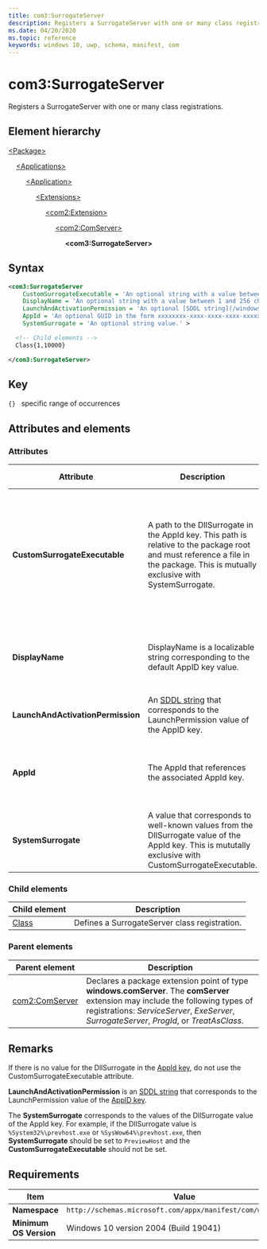 ```yaml
---
title: com3:SurrogateServer
description: Registers a SurrogateServer with one or many class registrations (com3:SurrogateServer).
ms.date: 04/20/2020
ms.topic: reference
keywords: windows 10, uwp, schema, manifest, com
---
```


# com3:SurrogateServer

Registers a SurrogateServer with one or many class registrations.

## Element hierarchy

[\<Package\>](element-package.md)

&nbsp;&nbsp;&nbsp;&nbsp;[\<Applications\>](element-applications.md)

&nbsp;&nbsp;&nbsp;&nbsp; &nbsp;&nbsp;&nbsp;&nbsp;[\<Application\>](element-application.md)

&nbsp;&nbsp;&nbsp;&nbsp; &nbsp;&nbsp;&nbsp;&nbsp; &nbsp;&nbsp;&nbsp;&nbsp;[\<Extensions\>](element-1-extensions.md)

&nbsp;&nbsp;&nbsp;&nbsp; &nbsp;&nbsp;&nbsp;&nbsp; &nbsp;&nbsp;&nbsp;&nbsp; &nbsp;&nbsp;&nbsp;&nbsp;[\<com2:Extension\>](element-com2-extension.md)

&nbsp;&nbsp;&nbsp;&nbsp; &nbsp;&nbsp;&nbsp;&nbsp; &nbsp;&nbsp;&nbsp;&nbsp; &nbsp;&nbsp;&nbsp;&nbsp; &nbsp;&nbsp;&nbsp;&nbsp;[\<com2:ComServer\>](element-com2-comserver.md)

&nbsp;&nbsp;&nbsp;&nbsp; &nbsp;&nbsp;&nbsp;&nbsp; &nbsp;&nbsp;&nbsp;&nbsp; &nbsp;&nbsp;&nbsp;&nbsp; &nbsp;&nbsp;&nbsp;&nbsp; &nbsp;&nbsp;&nbsp;&nbsp;**\<com3:SurrogateServer\>**

## Syntax

```xml
<com3:SurrogateServer  
    CustomSurrogateExecutable = 'An optional string with a value between 1 and 256 characters in length that must end with ".exe" and cannot contain these characters: <, >, :, ", |, ?, or *.'
    DisplayName = 'An optional string with a value between 1 and 256 characters in length. This string is localizable.'
    LaunchAndActivationPermission = 'An optional [SDDL string](/windows/win32/secauthz/security-descriptor-string-format) value.'
    AppId = 'An optional GUID in the form xxxxxxxx-xxxx-xxxx-xxxx-xxxxxxxxxxxx.'
    SystemSurrogate = 'An optional string value.' >

  <!-- Child elements -->
  Class{1,10000}

</com3:SurrogateServer>
```

## Key

`{}`   specific range of occurrences

## Attributes and elements

### Attributes

| Attribute | Description | Data type | Required | Default value |
|-|-|-|-|-|
| **CustomSurrogateExecutable** | A path to the DllSurrogate in the AppId key. This path is relative to the package root and must reference a file in the package. This is mutually exclusive with SystemSurrogate. | An optional string with a value between 1 and 256 characters in length that must end with `.exe` and cannot contain these characters: `<`, `>`, `:`, `"`, `|`, `?`, or `*`. | No |  |
| **DisplayName** | DisplayName is a localizable string corresponding to the default AppID key value. | An optional string with a value between 1 and 256 characters in length. | No |  |
| **LaunchAndActivationPermission** | An [SDDL string](/windows/win32/secauthz/security-descriptor-string-format) that corresponds to the LaunchPermission value of the AppID key. | An optional [SDDL string](/windows/win32/secauthz/security-descriptor-string-format) value. | No |  |
| **AppId** | The AppId that references the associated AppId key. | An optional GUID in the form xxxxxxxx-xxxx-xxxx-xxxx-xxxxxxxxxxxx. | No |  |
| **SystemSurrogate** | A value that corresponds to well-known values from the DllSurrogate value of the AppId key. This is mututally exclusive with CustomSurrogateExecutable. | An optional string value. | No |  |

### Child elements

| Child element | Description |
|-|-|
| [Class](element-com-surrogateserver-class.md) | Defines a SurrogateServer class registration. |

### Parent elements

| Parent element | Description |
|-|-|
| [com2:ComServer](element-com2-comserver.md) | Declares a package extension point of type **windows.comServer**. The **comServer** extension may include the following types of registrations: *ServiceServer*, *ExeServer*, *SurrogateServer*, *ProgId*, or *TreatAsClass*. |

## Remarks

If there is no value for the DllSurrogate in the [AppId key](/windows/win32/com/appid-key), do not use the CustomSurrogateExecutable attribute.

**LaunchAndActivationPermission** is an [SDDL string](/windows/win32/secauthz/security-descriptor-string-format) that corresponds to the LaunchPermission value of the [AppID key](/windows/win32/com/appid-key).

The **SystemSurrogate** corresponds to the values of the DllSurrogate value of the AppId key. For example, if the DllSurrogate value is `%System32%\prevhost.exe` or `%SysWow64%\prevhost.exe`, then **SystemSurrogate** should be set to `PreviewHost` and the **CustomSurrogateExecutable** should not be set.

## Requirements

| Item | Value |
|--|--|
| **Namespace** | `http://schemas.microsoft.com/appx/manifest/com/windows10/3` |
| **Minimum OS Version** | Windows 10 version 2004 (Build 19041) |
